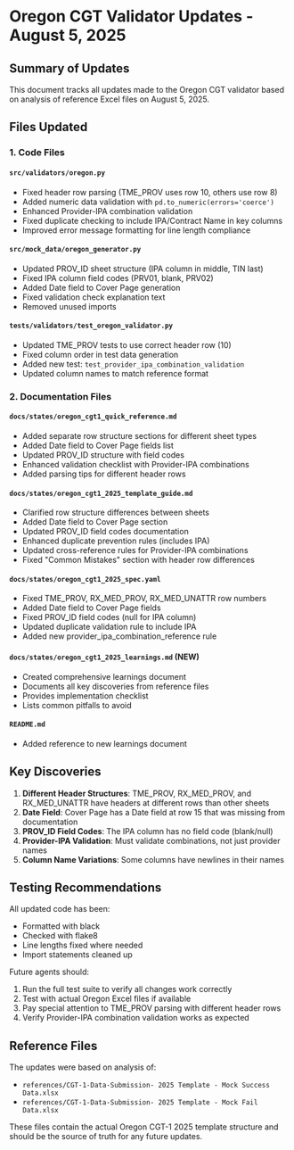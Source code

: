 # Oregon CGT Validator Updates - August 5, 2025

## Summary of Updates
This document tracks all updates made to the Oregon CGT validator based on analysis of reference Excel files on August 5, 2025.

## Files Updated

### 1. Code Files

#### `src/validators/oregon.py`
- Fixed header row parsing (TME_PROV uses row 10, others use row 8)
- Added numeric data validation with `pd.to_numeric(errors='coerce')`
- Enhanced Provider-IPA combination validation
- Fixed duplicate checking to include IPA/Contract Name in key columns
- Improved error message formatting for line length compliance

#### `src/mock_data/oregon_generator.py`
- Updated PROV_ID sheet structure (IPA column in middle, TIN last)
- Fixed IPA column field codes (PRV01, blank, PRV02)
- Added Date field to Cover Page generation
- Fixed validation check explanation text
- Removed unused imports

#### `tests/validators/test_oregon_validator.py`
- Updated TME_PROV tests to use correct header row (10)
- Fixed column order in test data generation
- Added new test: `test_provider_ipa_combination_validation`
- Updated column names to match reference format

### 2. Documentation Files

#### `docs/states/oregon_cgt1_quick_reference.md`
- Added separate row structure sections for different sheet types
- Added Date field to Cover Page fields list
- Updated PROV_ID structure with field codes
- Enhanced validation checklist with Provider-IPA combinations
- Added parsing tips for different header rows

#### `docs/states/oregon_cgt1_2025_template_guide.md`
- Clarified row structure differences between sheets
- Added Date field to Cover Page section
- Updated PROV_ID field codes documentation
- Enhanced duplicate prevention rules (includes IPA)
- Updated cross-reference rules for Provider-IPA combinations
- Fixed "Common Mistakes" section with header row differences

#### `docs/states/oregon_cgt1_2025_spec.yaml`
- Fixed TME_PROV, RX_MED_PROV, RX_MED_UNATTR row numbers
- Added Date field to Cover Page fields
- Fixed PROV_ID field codes (null for IPA column)
- Updated duplicate validation rule to include IPA
- Added new provider_ipa_combination_reference rule

#### `docs/states/oregon_cgt1_2025_learnings.md` (NEW)
- Created comprehensive learnings document
- Documents all key discoveries from reference files
- Provides implementation checklist
- Lists common pitfalls to avoid

#### `README.md`
- Added reference to new learnings document

## Key Discoveries

1. **Different Header Structures**: TME_PROV, RX_MED_PROV, and RX_MED_UNATTR have headers at different rows than other sheets
2. **Date Field**: Cover Page has a Date field at row 15 that was missing from documentation
3. **PROV_ID Field Codes**: The IPA column has no field code (blank/null)
4. **Provider-IPA Validation**: Must validate combinations, not just provider names
5. **Column Name Variations**: Some columns have newlines in their names

## Testing Recommendations

All updated code has been:
- Formatted with black
- Checked with flake8
- Line lengths fixed where needed
- Import statements cleaned up

Future agents should:
1. Run the full test suite to verify all changes work correctly
2. Test with actual Oregon Excel files if available
3. Pay special attention to TME_PROV parsing with different header rows
4. Verify Provider-IPA combination validation works as expected

## Reference Files
The updates were based on analysis of:
- `references/CGT-1-Data-Submission- 2025 Template - Mock Success Data.xlsx`
- `references/CGT-1-Data-Submission- 2025 Template - Mock Fail Data.xlsx`

These files contain the actual Oregon CGT-1 2025 template structure and should be the source of truth for any future updates.
